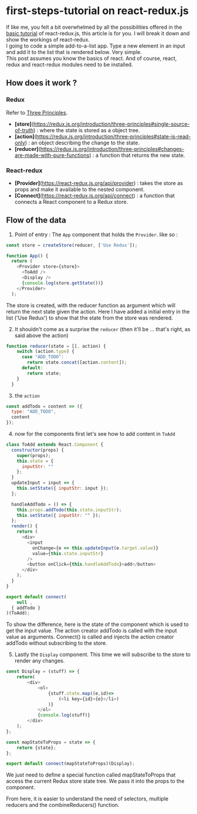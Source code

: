 # first-steps-tutorial on react-redux.js

If like me, you felt a bit overwhelmed by all the possibilities offered in the [basic tutorial](https://react-redux.js.org/introduction/basic-tutorial) of react-redux.js, this article is for you. I will break it down and show the workings of react-redux.<br />
I going to code a simple add-to-a-list app. Type a new element in an input and add it to the list that is rendered below. Very simple.<br />
This post assumes you know the basics of react. And of course, react, redux and react-redux modules need to be installed.

## How does it work ?

### Redux

Refer to [Three Principles](https://redux.js.org/introduction/three-principles).

* **[store]**(https://redux.js.org/introduction/three-principles#single-source-of-truth) : where the state is stored as a  object tree.
* **[action]**(https://redux.js.org/introduction/three-principles#state-is-read-only) : an object describing the change to the state.
* **[reducer]**(https://redux.js.org/introduction/three-principles#changes-are-made-with-pure-functions) : a function that returns the new state.

### React-redux

* **[Provider]**(https://react-redux.js.org/api/provider) : takes the store as props and make it available to the nested component.
* **[Connect]**(https://react-redux.js.org/api/connect) : a function that connects a React component to a Redux store.

## Flow of the data

1. Point of entry : The `App` component that holds the `Provider`. like so :

```javascript
const store = createStore(reducer, ['Use Redux']);

function App() {
  return (
    <Provider store={store}>
      <ToAdd />
      <Display />
      {console.log(store.getState())}
    </Provider>
  );
```

The store is created, with the reducer function as argument which will return the next state given the action. Here I have added a initial entry in the list ('Use Redux') to show that the state from the store was rendered.

2. It shouldn't come as a surprise the `reducer` (then it'll be ... that's right, as said above the action)

```javascript
function reducer(state = [], action) {
    switch (action.type) {
      case "ADD_TODO":
        return state.concat([action.content]);
      default:
        return state;
    }
  }
```

3. the `action`

```javascript
const addTodo = content => ({
  type: "ADD_TODO",
  content
});
```

4. now for the components first let's see how to add content in `ToAdd`

```javascript
class ToAdd extends React.Component {
  constructor(props) {
    super(props);
    this.state = {
      inputStr: ""
    };
  }
  updateInput = input => {
    this.setState({ inputStr: input });
  };

  handleAddTodo = () => {
    this.props.addTodo(this.state.inputStr);
    this.setState({ inputStr: "" });
  };
  render() {
    return (
      <div>
        <input
          onChange={e => this.updateInput(e.target.value)}
          value={this.state.inputStr}
        />
        <button onClick={this.handleAddTodo}>add</button>
      </div>
    );
  }
}

export default connect(
    null ,
  { addTodo }
)(ToAdd);
```

To show the difference, here is the state of the component which is used to get the input value.
The action creator addTodo is called with the input value as arguments.
Connect() is called and injects the action creator addTodo without subscribing to the store.

5. Lastly the `Display` component. This time we will subscribe to the store to render any changes.

```javascript
const Display = (stuff) => {
    return(
        <div>
            <ol>
                {stuff.state.map((e,id)=>
                    (<li key={id}>{e}</li>)
                )}
            </ol>
            {console.log(stuff)}
        </div>
    );
};

const mapStateToProps = state => {
    return {state};
};

export default connect(mapStateToProps)(Display);
```

We just need to define a special function called mapStateToProps that access the current Redux store state tree. We pass it into the props to the component.

From here, it is easier to understand the need of selectors, multiple reducers and the combineReducers() function.